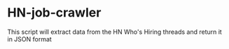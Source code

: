 # HN-job-crawler

This script will extract data from the HN Who's Hiring threads and return it in JSON format
